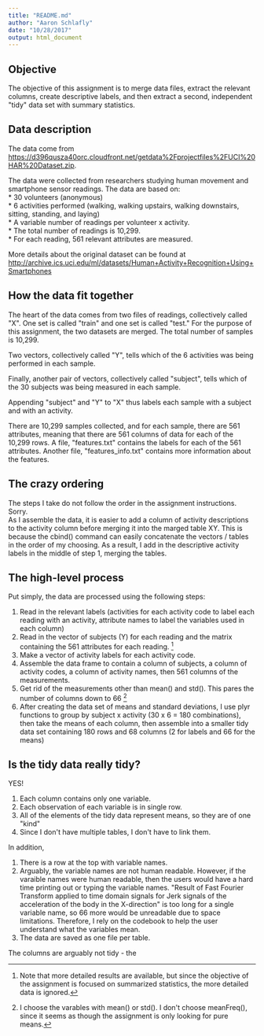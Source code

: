 ```yaml
---
title: "README.md"
author: "Aaron Schlafly"
date: "10/28/2017"
output: html_document
---
```


## Objective

The objective of this assignment is to merge data files, extract the relevant columns, create descriptive labels, and then extract a second, independent "tidy" data set with summary statistics.

## Data description

The data come from 
<https://d396qusza40orc.cloudfront.net/getdata%2Fprojectfiles%2FUCI%20HAR%20Dataset.zip>.

The data were collected from researchers studying human movement and smartphone sensor readings. The data are based on:  
    * 30 volunteers (anonymous)  
    * 6 activities performed (walking, walking upstairs, walking downstairs, sitting, standing, and laying)  
    * A variable number of readings per volunteer x activity.  
    * The total number of readings is 10,299.  
    * For each reading, 561 relevant attributes are measured.  

More details about the original dataset can be found at
<http://archive.ics.uci.edu/ml/datasets/Human+Activity+Recognition+Using+Smartphones>

## How the data fit together
The heart of the data comes from two files of readings, collectively called "X". One set is called "train" and one set is called "test." For the purpose of this assignment, the two datasets are merged. The total number of samples is 10,299.  

Two vectors, collectively called "Y", tells which of the 6 activities was being performed in each sample. 

Finally, another pair of vectors, collectively called "subject", tells which of the 30 subjects was being measured in each sample.

Appending "subject" and "Y" to "X" thus labels each sample with a subject and with an activity.

There are 10,299 samples collected, and for each sample, there are 561 attributes, meaning that there are 561 columns of data for each of the 10,299 rows. A file, "features.txt" contains the labels for each of the 561 attributes. Another file, "features_info.txt" contains more information about the features.

## The crazy ordering

The steps I take do not follow the order in the assignment instructions. Sorry.  
As I assemble the data, it is easier to add a column of activity descriptions to the activity column before merging it into the marged table XY. This is because the cbind() command can easily concatenate the vectors / tables in the order of my choosing. As a result, I add in the descriptive activity labels in the middle of step 1, merging the tables.  




## The high-level process
Put simply, the data are processed using the following steps:
1. Read in the relevant labels (activities for each activity code to label each reading with an activity, attribute names to label the variables used in each column)
2. Read in the vector of subjects (Y) for each reading and the matrix containing the 561 attributes for each reading. [^1]
3. Make a vector of activity labels for each activity code.
4. Assemble the data frame to contain a column of subjects, a column of activity codes, a column of activity names, then 561 columns of the measurements.
5. Get rid of the measurements other than mean() and std(). This pares the number of columns down to 66 [^2]  
6. After creating the data set of means and standard deviations, I use plyr functions to group by subject x activity (30 x 6 = 180 combinations), then take the means of each column, then assemble into a smaller tidy data set containing 180 rows and 68 columns (2 for labels and 66 for the means)

[^1]: Note that more detailed results are available, but since the objective of the assignment is focused on summarized statistics, the more detailed data is ignored.  
[^2]: I choose the varables with mean() or std(). I don't choose meanFreq(), since it seems as though the assignment is only looking for pure means.  


## Is the tidy data really tidy?

YES!  

1. Each column contains only one variable.
2. Each observation of each variable is in single row.
3. All of the elements of the tidy data represent means, so they are of one "kind"
4. Since I don't have multiple tables, I don't have to link them.

In addition, 
1. There is a row at the top with variable names.
2. Arguably, the variable names are not human readable. However, if the varaible names were human readable, then the users would have a hard time printing out or typing the variable names. "Result of Fast Fourier Transform applied to time domain signals for Jerk signals of the acceleration of the body in the X-direction" is too long for a single variable name, so 66 more would be unreadable due to space limitations. Therefore, I rely on the codebook to help the user understand what the variables mean.
3. The data are saved as one file per table.

The columns are arguably not tidy - the 



